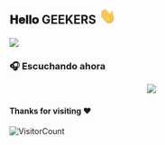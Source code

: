 <h2> 𝐇𝐞𝐥𝐥𝐨 GEEKERS <img src="https://raw.githubusercontent.com/ABSphreak/ABSphreak/master/gifs/Hi.gif" width="30px"></h2>

<img align='center' src='https://user-images.githubusercontent.com/5713670/87202985-820dcb80-c2b6-11ea-9f56-7ec461c497c3.gif' width='200"'>

### 🎧 Escuchando ahora






<p align="center">
  <a href="https://open.spotify.com/user/jose.mendez.aqueveque" target="_blank">
    <img src="https://spotify-github-profile.vercel.app/api/view?uid=jose.mendez.aqueveque&cover_image=true&theme=default&bar_color=53b14f&bar_color_cover=true" />
  </a>
</p>

#### Thanks for visiting :heart:
![VisitorCount](https://profile-counter.glitch.me/0bamium/count.svg)
